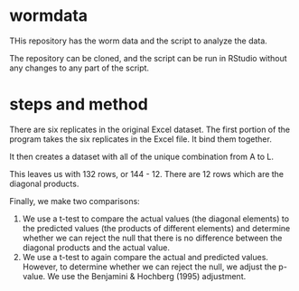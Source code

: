 # wormdata
THis repository has the worm data and the script to analyze the data.

The repository can be cloned, and the script can be run in RStudio without any changes to any part of the script. 


# steps and method

There are six replicates in the original Excel dataset. The first portion of the program takes the six replicates in the Excel file. It bind them together. 

It then creates a dataset with all of the unique combination from A to L.

This leaves us with 132 rows, or 144 - 12. There are 12 rows which are the diagonal products. 

Finally, we make two comparisons: 

1.  We use a t-test to compare the actual values (the diagonal elements) to the predicted values (the products of different elements) and determine whether we can reject the null that there is no difference between the diagonal products and the actual value. 
2.  We use a t-test to again compare the actual and predicted values. However, to determine whether we can reject the null, we adjust the p-value. We use the Benjamini & Hochberg (1995) adjustment. 

